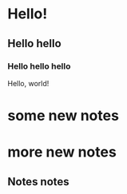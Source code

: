# Hello!
## Hello hello
### Hello hello hello

Hello, world!

# some new notes
# more new notes 
## Notes notes 
